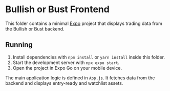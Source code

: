 # Bullish or Bust Frontend

This folder contains a minimal [Expo](https://expo.dev/) project that displays trading data from the Bullish or Bust backend.

## Running
1. Install dependencies with `npm install` or `yarn install` inside this folder.
2. Start the development server with `npx expo start`.
3. Open the project in Expo Go on your mobile device.

The main application logic is defined in `App.js`. It fetches data from the backend and displays entry-ready and watchlist assets.
